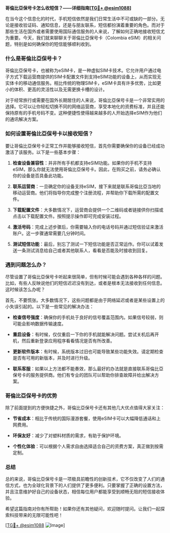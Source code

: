 **哥倫比亞保号卡怎么收短信？——详细指南[[TG💪+ @esim1088](https://t.me/s/esim1088)]**

在当今这个信息化的时代，手机短信依然是我们日常生活中不可或缺的一部分。无论是接收验证码、通知信息，还是与朋友联系，短信都扮演着重要的角色。而对于那些生活在国外或者需要使用国际通信服务的人来说，了解如何正确地接收短信尤为重要。今天，我们就来聊聊关于哥倫比亞保号卡（Colombia eSIM）的相关问题，特别是如何确保你的短信能够顺利收到。

### 什么是哥倫比亞保号卡？

哥倫比亞保号卡，也被称为eSIM卡，是一种虚拟SIM卡技术。它允许用户通过电子方式下载运营商提供的SIM卡配置文件到支持eSIM功能的设备上，从而实现无实体卡的移动通信服务。相比传统的物理SIM卡，eSIM卡具有许多优势，比如更小的体积、更高的灵活性以及无需更换卡槽的设计。

对于经常旅行或需要在国外长期居住的人来说，哥倫比亞保号卡是一个非常实用的选择。它可以让你轻松切换不同的网络运营商，享受本地化的资费标准，并且还能保持原有的手机号码不变。这种便捷性使得越来越多的人开始选择eSIM作为他们的通讯解决方案。

### 如何设置哥倫比亞保号卡以接收短信？

要让哥倫比亞保号卡正常工作并能够接收短信，首先你需要确保你的设备已经成功激活了该服务。以下是一些基本步骤：

1. **检查设备兼容性**：并非所有手机都支持eSIM功能。如果你的手机不支持eSIM，那么你就无法使用哥倫比亞保号卡。因此，在购买之前，请务必确认你的设备是否具备此功能。
   
2. **联系运营商**：一旦确定你的设备支持eSIM，接下来就是联系哥倫比亞当地的移动运营商。他们将指导你完成整个注册流程，并帮助你下载所需的配置文件。

3. **下载配置文件**：大多数情况下，运营商会提供一个二维码或者链接供你扫描或点击以下载配置文件。按照提示操作即可完成安装过程。

4. **激活号码**：完成上述步骤后，你需要输入你的电话号码并通过短信验证来激活账户。这一步骤通常需要几分钟时间。

5. **测试短信功能**：最后，别忘了测试一下短信功能是否正常运作。你可以试着发送一条测试消息给自己或者其他联系人，看看是否能及时接收到回复。

### 遇到问题怎么办？

尽管设置了哥倫比亞保号卡听起来很简单，但有时候可能会遇到各种各样的问题。比如，有些人反映说他们的短信迟迟没有到达，或者是根本无法接收到任何信息。这时候该怎么办呢？

首先，不要慌张。大多数情况下，这些问题都是由于网络延迟或者是某些设置上的小失误引起的。以下是一些常见的解决办法：

- **检查信号强度**：确保你的手机处于良好的信号覆盖范围内。如果信号较弱，则可能会影响数据传输速度。
  
- **重启设备**：有时候，仅仅重启一下你的手机就能解决问题。尝试关机后再开机，然后重新登录应用程序看看情况是否有所改善。
  
- **更新软件版本**：有时候，系统版本过旧也可能导致某些功能失效。请定期检查是否有可用的新版本，并及时进行升级。
  
- **联系客服**：如果以上方法都不能奏效，那么最好的办法就是直接联系哥倫比亞保号卡的服务提供商。他们有专业的团队可以帮助你排查故障并给出解决方案。

### 哥倫比亞保号卡的优势

除了前面提到的方便快捷之外，哥倫比亞保号卡还有其他几大优点值得大家关注：

- **节省成本**：相比于传统的国际漫游套餐，使用eSIM卡可以大幅降低通话和上网费用。
  
- **环保友好**：减少了对塑料材质的需求，有助于保护环境。
  
- **个性化体验**：可以根据个人需求自由选择适合自己的资费方案，真正做到按需定制。

### 总结

总的来说，哥倫比亞保号卡是一项极具前瞻性的创新技术，它不仅改变了人们的通信方式，也为全球化背景下的人们提供了更多便利。只要掌握了正确的设置方法，并且注意维护好自己的设备状态，相信每位用户都能享受到顺畅无阻的短信接收体验。

希望这篇指南对你有所帮助！如果你还有其他疑问，欢迎随时提问。让我们一起探索科技带来的无限可能性吧！

[[TG💪+ @esim1088](https://t.me/s/esim1088) ![Image](https://i.postimg.cc/4NQfJmqS/Snipaste-2025-05-13-00-14-12.png)]